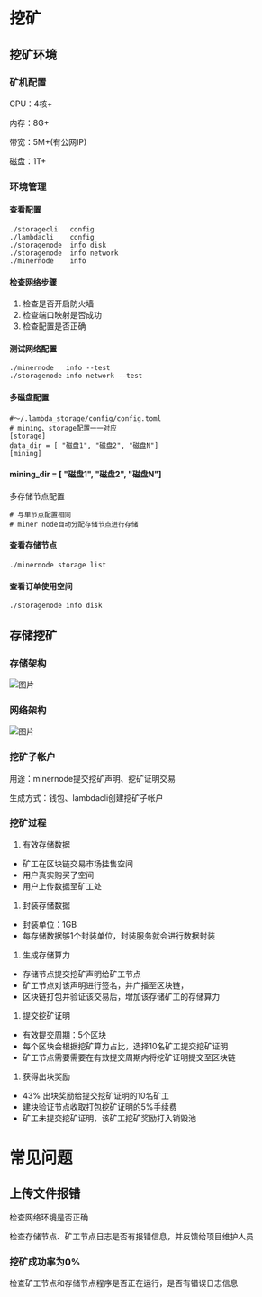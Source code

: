 # 挖矿
## 挖矿环境
### 矿机配置
CPU：4核+

内存：8G+

带宽：5M+(有公网IP)

磁盘：1T+

### 环境管理
#### 查看配置
```
./storagecli   config
./lambdacli    config
./storagenode  info disk
./storagenode  info network
./minernode    info
```
#### 检查网络步骤
1. 检查是否开启防火墙
2. 检查端口映射是否成功
3. 检查配置是否正确

#### 测试网络配置
```
./minernode   info --test
./storagenode info network --test
```
#### 多磁盘配置
```
#～/.lambda_storage/config/config.toml
# mining、storage配置一一对应
[storage]
data_dir = [ "磁盘1", "磁盘2", "磁盘N"]
[mining]
```
#### mining_dir = [ "磁盘1", "磁盘2", "磁盘N"]

多存储节点配置
```
# 与单节点配置相同
# miner node自动分配存储节点进行存储
```
#### 查看存储节点
```
./minernode storage list
```
#### 查看订单使用空间
```
./storagenode info disk
```

## 存储挖矿
### 存储架构
![图片](https://uploader.shimo.im/f/VLtcFPbyHK8k1cU3.png!thumbnail)

### 网络架构
![图片](https://uploader.shimo.im/f/WOBm0XAWjP43ndfp.png!thumbnail)

### 挖矿子帐户
用途：minernode提交挖矿声明、挖矿证明交易

生成方式：钱包、lambdacli创建挖矿子帐户

### 挖矿过程
1. 有效存储数据
  * 矿工在区块链交易市场挂售空间
  * 用户真实购买了空间
  * 用户上传数据至矿工处
1. 封装存储数据
  * 封装单位：1GB
  * 每存储数据够1个封装单位，封装服务就会进行数据封装
1. 生成存储算力
  * 存储节点提交挖矿声明给矿工节点
  * 矿工节点对该声明进行签名，并广播至区块链，
  * 区块链打包并验证该交易后，增加该存储矿工的存储算力
1. 提交挖矿证明
  * 有效提交周期：5个区块
  * 每个区块会根据挖矿算力占比，选择10名矿工提交挖矿证明
  * 矿工节点需要需要在有效提交周期内将挖矿证明提交至区块链
1. 获得出块奖励
  * 43% 出块奖励给提交挖矿证明的10名矿工
  * 建块验证节点收取打包挖矿证明的5%手续费
  * 矿工未提交挖矿证明，该矿工挖矿奖励打入销毁池
# 常见问题
## 上传文件报错
检查网络环境是否正确

检查存储节点、矿工节点日志是否有报错信息，并反馈给项目维护人员

### 挖矿成功率为0%
检查矿工节点和存储节点程序是否正在运行，是否有错误日志信息


